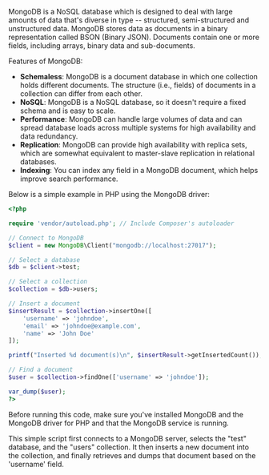 MongoDB is a NoSQL database which is designed to deal with large amounts of data that's diverse in type -- structured, semi-structured and unstructured data. MongoDB stores data as documents in a binary representation called BSON (Binary JSON). Documents contain one or more fields, including arrays, binary data and sub-documents.

Features of MongoDB:

- **Schemaless**: MongoDB is a document database in which one collection holds different documents. The structure (i.e., fields) of documents in a collection can differ from each other.
- **NoSQL**: MongoDB is a NoSQL database, so it doesn't require a fixed schema and is easy to scale.
- **Performance**: MongoDB can handle large volumes of data and can spread database loads across multiple systems for high availability and data redundancy.
- **Replication**: MongoDB can provide high availability with replica sets, which are somewhat equivalent to master-slave replication in relational databases.
- **Indexing**: You can index any field in a MongoDB document, which helps improve search performance.

Below is a simple example in PHP using the MongoDB driver:

```php
<?php

require 'vendor/autoload.php'; // Include Composer's autoloader

// Connect to MongoDB
$client = new MongoDB\Client("mongodb://localhost:27017");

// Select a database
$db = $client->test;

// Select a collection
$collection = $db->users;

// Insert a document
$insertResult = $collection->insertOne([
    'username' => 'johndoe',
    'email' => 'johndoe@example.com',
    'name' => 'John Doe'
]);

printf("Inserted %d document(s)\n", $insertResult->getInsertedCount());

// Find a document
$user = $collection->findOne(['username' => 'johndoe']);

var_dump($user);
?>
```
Before running this code, make sure you've installed MongoDB and the MongoDB driver for PHP and that the MongoDB service is running.

This simple script first connects to a MongoDB server, selects the "test" database, and the "users" collection. It then inserts a new document into the collection, and finally retrieves and dumps that document based on the 'username' field.